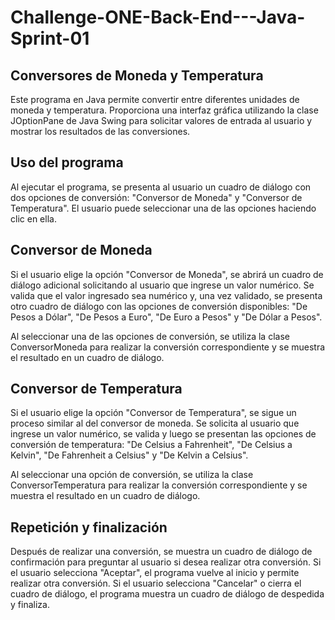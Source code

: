 # Challenge-ONE-Back-End---Java-Sprint-01

##  Conversores de Moneda y Temperatura
Este programa en Java permite convertir entre diferentes unidades de moneda y temperatura. Proporciona una interfaz gráfica utilizando la clase JOptionPane de Java Swing para solicitar valores de entrada al usuario y mostrar los resultados de las conversiones.

## Uso del programa
Al ejecutar el programa, se presenta al usuario un cuadro de diálogo con dos opciones de conversión: "Conversor de Moneda" y "Conversor de Temperatura". El usuario puede seleccionar una de las opciones haciendo clic en ella.

## Conversor de Moneda
Si el usuario elige la opción "Conversor de Moneda", se abrirá un cuadro de diálogo adicional solicitando al usuario que ingrese un valor numérico. Se valida que el valor ingresado sea numérico y, una vez validado, se presenta otro cuadro de diálogo con las opciones de conversión disponibles: "De Pesos a Dólar", "De Pesos a Euro", "De Euro a Pesos" y "De Dólar a Pesos".

Al seleccionar una de las opciones de conversión, se utiliza la clase ConversorMoneda para realizar la conversión correspondiente y se muestra el resultado en un cuadro de diálogo.

## Conversor de Temperatura
Si el usuario elige la opción "Conversor de Temperatura", se sigue un proceso similar al del conversor de moneda. Se solicita al usuario que ingrese un valor numérico, se valida y luego se presentan las opciones de conversión de temperatura: "De Celsius a Fahrenheit", "De Celsius a Kelvin", "De Fahrenheit a Celsius" y "De Kelvin a Celsius".

Al seleccionar una opción de conversión, se utiliza la clase ConversorTemperatura para realizar la conversión correspondiente y se muestra el resultado en un cuadro de diálogo.

## Repetición y finalización
Después de realizar una conversión, se muestra un cuadro de diálogo de confirmación para preguntar al usuario si desea realizar otra conversión. Si el usuario selecciona "Aceptar", el programa vuelve al inicio y permite realizar otra conversión. Si el usuario selecciona "Cancelar" o cierra el cuadro de diálogo, el programa muestra un cuadro de diálogo de despedida y finaliza.
